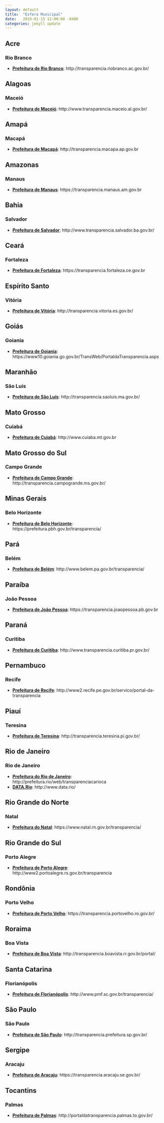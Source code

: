 ```yaml
---
layout: default
title:  "Esfera Municipal"
date:   2019-01-15 12:00:00 -0400
categories: jekyll update
---
```


<section>

<h2>Acre</h2>

<h3>Rio Branco</h3>

<ul>
<li><b><a href="http://transparencia.riobranco.ac.gov.br/">Prefeitura de Rio Branco</a></b>: http://transparencia.riobranco.ac.gov.br/</li>
</ul>

<h2>Alagoas</h2>

<h3>Maceió</h3>
<ul>
<li><b><a href="http://www.transparencia.maceio.al.gov.br/">Prefeitura de Maceió</a></b>: http://www.transparencia.maceio.al.gov.br/</li>
</ul>

<h2>Amapá</h2>

<h3>Macapá</h3>
<ul>
<li><b><a href="http://transparencia.macapa.ap.gov.br">Prefeitura de Macapá</a></b>: http://transparencia.macapa.ap.gov.br</li>
</ul>

<h2>Amazonas</h2>

<h3>Manaus</h3>
<ul>
<li><b><a href="https://transparencia.manaus.am.gov.br">Prefeitura de Manaus</a></b>: https://transparencia.manaus.am.gov.br</li>
</ul>

<h2>Bahia</h2>

<h3>Salvador</h3>
<ul>
<li><b><a href="http://www.transparencia.salvador.ba.gov.br/">Prefeitura de Salvador</a></b>: http://www.transparencia.salvador.ba.gov.br/</li>
</ul>

<h2>Ceará</h2>

<h3>Fortaleza</h3>
<ul>
<li><b><a href="https://transparencia.fortaleza.ce.gov.br">Prefeitura de Fortaleza</a></b>: https://transparencia.fortaleza.ce.gov.br</li>
</ul>

<h2>Espírito Santo</h2>

<h3>Vitória</h3>
<ul>
<li><b><a href="http://transparencia.vitoria.es.gov.br/">Prefeitura de Vitória</a></b>: http://transparencia.vitoria.es.gov.br/</li>
</ul>

<h2>Goiás</h2>

<h3>Goiania</h3>
<ul>
<li><b><a href="https://www10.goiania.go.gov.br/TransWeb/PortaldaTransparencia.aspx">Prefeitura de Goiania</a></b>: https://www10.goiania.go.gov.br/TransWeb/PortaldaTransparencia.aspx</li>
</ul>

<h2>Maranhão</h2>

<h3>São Luís</h3>
<ul>
<li><b><a href="http://transparencia.saoluis.ma.gov.br/">Prefeitura de São Luís</a></b>: http://transparencia.saoluis.ma.gov.br/</li>
</ul>

<h2>Mato Grosso</h2>

<h3>Cuiabá</h3>
<ul>
<li><b><a href="http://www.cuiaba.mt.gov.br">Prefeitura de Cuiabá</a></b>: http://www.cuiaba.mt.gov.br</li>
</ul>

<h2>Mato Grosso do Sul</h2>

<h3>Campo Grande</h3>
<ul>
<li><b><a href="http://transparencia.campogrande.ms.gov.br/">Prefeitura de Campo Grande</a></b>: http://transparencia.campogrande.ms.gov.br/</li>
</ul>

<h2>Minas Gerais</h2>

<h3>Belo Horizonte</h3>
<ul>
<li><b><a href="https://prefeitura.pbh.gov.br/transparencia">Prefeitura de Belo Horizonte</a></b>: https://prefeitura.pbh.gov.br/transparencia/</li>
</ul>

<h2>Pará</h2>

<h3>Belém</h3>
<ul>
<li><b><a href="http://www.belem.pa.gov.br/transparencia/">Prefeitura de Belém</a></b>: http://www.belem.pa.gov.br/transparencia/</li>
</ul>

<h2>Paraíba</h2>

<h3>João Pessoa</h3>
<ul>
<li><b><a href="https://transparencia.joaopessoa.pb.gov.br">Prefeitura de João Pessoa</a></b>: https://transparencia.joaopessoa.pb.gov.br</li>
</ul>

<h2>Paraná</h2>

<h3>Curitiba</h3>
<ul>
<li><b><a href="http://www.transparencia.curitiba.pr.gov.br/">Prefeitura de Curitiba</a></b>: http://www.transparencia.curitiba.pr.gov.br/</li>
</ul>

<h2>Pernambuco</h2>

<h3>Recife</h3>
<ul>
<li><b><a href="http://www2.recife.pe.gov.br/servico/portal-da-transparencia">Prefeitura de Recife</a></b>: http://www2.recife.pe.gov.br/servico/portal-da-transparencia</li>
</ul>

<h2>Piauí</h2>

<h3>Teresina</h3>
<ul>
<li><b><a href="http://transparencia.teresina.pi.gov.br/">Prefeitura de Teresina</a></b>: http://transparencia.teresina.pi.gov.br/</li>
</ul>

<h2>Rio de Janeiro</h2>

<h3>Rio de Janeiro</h3>
<ul>
<li><b><a href="http://prefeitura.rio/web/transparenciacarioca">Prefeitura do Rio de Janeiro</a></b>: http://prefeitura.rio/web/transparenciacarioca</li>

<li><b><a href="http://www.data.rio/">DATA.Rio</a></b>: http://www.data.rio/</li>
</ul>

<h2>Rio Grande do Norte</h2>

<h3>Natal</h3>
<ul>
<li><b><a href="https://www.natal.rn.gov.br/transparencia/">Prefeitura do Natal</a></b>: https://www.natal.rn.gov.br/transparencia/</li>
</ul>

<h2>Rio Grande do Sul</h2>

<h3>Porto Alegre</h3>
<ul>
<li><b><a href="http://www2.portoalegre.rs.gov.br/transparencia">Prefeitura de Porto Alegre</a></b>: http://www2.portoalegre.rs.gov.br/transparencia</li>
</ul>

<h2>Rondônia</h2>

<h3>Porto Velho</h3>
<ul>
<li><b><a href="https://transparencia.portovelho.ro.gov.br/">Prefeitura de Porto Velho</a></b>: https://transparencia.portovelho.ro.gov.br/</li>
</ul>

<h2>Roraima</h2>

<h3>Boa Vista</h3>
<ul>
<li><b><a href="http://transparencia.boavista.rr.gov.br/portal/">Prefeitura de Boa Vista</a></b>: http://transparencia.boavista.rr.gov.br/portal/</li>
</ul>

<h2>Santa Catarina</h2>

<h3>Florianópolis</h3>
<ul>
<li><b><a href="http://www.pmf.sc.gov.br/transparencia/">Prefeitura de Florianópolis</a></b>: http://www.pmf.sc.gov.br/transparencia/</li>
</ul>

<h2>São Paulo</h2>

<h3>São Paulo</h3>
<ul>
<li><b><a href="http://transparencia.prefeitura.sp.gov.br/">Prefeitura de São Paulo</a></b>: http://transparencia.prefeitura.sp.gov.br/</li>
</ul>

<h2>Sergipe</h2>

<h3>Aracaju</h3>
<ul>
<li><b><a href="https://transparencia.aracaju.se.gov.br/">Prefeitura de Aracaju</a></b>: https://transparencia.aracaju.se.gov.br/</li>
</ul>

<h2>Tocantins</h2>

<h3>Palmas</h3>
<ul>
<li><b><a href="http://portaldatransparencia.palmas.to.gov.br/">Prefeitura de Palmas</a></b>: http://portaldatransparencia.palmas.to.gov.br/</li>
</ul>

</section>
